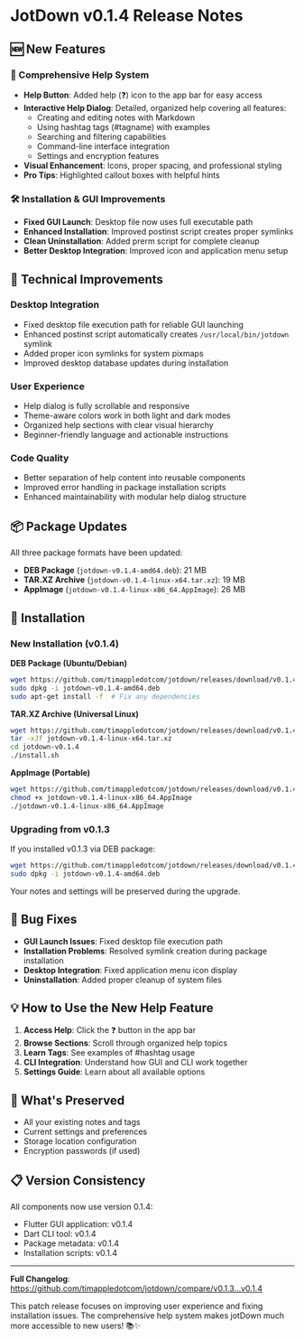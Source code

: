 # JotDown v0.1.4 Release Notes

## 🆕 New Features

### 📖 Comprehensive Help System
- **Help Button**: Added help (❓) icon to the app bar for easy access
- **Interactive Help Dialog**: Detailed, organized help covering all features:
  - Creating and editing notes with Markdown
  - Using hashtag tags (#tagname) with examples  
  - Searching and filtering capabilities
  - Command-line interface integration
  - Settings and encryption features
- **Visual Enhancement**: Icons, proper spacing, and professional styling
- **Pro Tips**: Highlighted callout boxes with helpful hints

### 🛠️ Installation & GUI Improvements
- **Fixed GUI Launch**: Desktop file now uses full executable path
- **Enhanced Installation**: Improved postinst script creates proper symlinks
- **Clean Uninstallation**: Added prerm script for complete cleanup
- **Better Desktop Integration**: Improved icon and application menu setup

## 🔧 Technical Improvements

### Desktop Integration
- Fixed desktop file execution path for reliable GUI launching
- Enhanced postinst script automatically creates `/usr/local/bin/jotdown` symlink
- Added proper icon symlinks for system pixmaps
- Improved desktop database updates during installation

### User Experience
- Help dialog is fully scrollable and responsive
- Theme-aware colors work in both light and dark modes
- Organized help sections with clear visual hierarchy
- Beginner-friendly language and actionable instructions

### Code Quality
- Better separation of help content into reusable components
- Improved error handling in package installation scripts
- Enhanced maintainability with modular help dialog structure

## 📦 Package Updates

All three package formats have been updated:

- **DEB Package** (`jotdown-v0.1.4-amd64.deb`): 21 MB
- **TAR.XZ Archive** (`jotdown-v0.1.4-linux-x64.tar.xz`): 19 MB  
- **AppImage** (`jotdown-v0.1.4-linux-x86_64.AppImage`): 26 MB

## 🚀 Installation

### New Installation (v0.1.4)

**DEB Package (Ubuntu/Debian)**
```bash
wget https://github.com/timappledotcom/jotdown/releases/download/v0.1.4/jotdown-v0.1.4-amd64.deb
sudo dpkg -i jotdown-v0.1.4-amd64.deb
sudo apt-get install -f  # Fix any dependencies
```

**TAR.XZ Archive (Universal Linux)**
```bash
wget https://github.com/timappledotcom/jotdown/releases/download/v0.1.4/jotdown-v0.1.4-linux-x64.tar.xz
tar -xJf jotdown-v0.1.4-linux-x64.tar.xz
cd jotdown-v0.1.4
./install.sh
```

**AppImage (Portable)**
```bash
wget https://github.com/timappledotcom/jotdown/releases/download/v0.1.4/jotdown-v0.1.4-linux-x86_64.AppImage
chmod +x jotdown-v0.1.4-linux-x86_64.AppImage
./jotdown-v0.1.4-linux-x86_64.AppImage
```

### Upgrading from v0.1.3

If you installed v0.1.3 via DEB package:
```bash
wget https://github.com/timappledotcom/jotdown/releases/download/v0.1.4/jotdown-v0.1.4-amd64.deb
sudo dpkg -i jotdown-v0.1.4-amd64.deb
```

Your notes and settings will be preserved during the upgrade.

## 🐛 Bug Fixes

- **GUI Launch Issues**: Fixed desktop file execution path
- **Installation Problems**: Resolved symlink creation during package installation
- **Desktop Integration**: Fixed application menu icon display
- **Uninstallation**: Added proper cleanup of system files

## 💡 How to Use the New Help Feature

1. **Access Help**: Click the ❓ button in the app bar
2. **Browse Sections**: Scroll through organized help topics
3. **Learn Tags**: See examples of #hashtag usage
4. **CLI Integration**: Understand how GUI and CLI work together
5. **Settings Guide**: Learn about all available options

## 🔄 What's Preserved

- All your existing notes and tags
- Current settings and preferences  
- Storage location configuration
- Encryption passwords (if used)

## 📋 Version Consistency

All components now use version 0.1.4:
- Flutter GUI application: v0.1.4
- Dart CLI tool: v0.1.4  
- Package metadata: v0.1.4
- Installation scripts: v0.1.4

---

**Full Changelog**: https://github.com/timappledotcom/jotdown/compare/v0.1.3...v0.1.4

This patch release focuses on improving user experience and fixing installation issues. The comprehensive help system makes jotDown much more accessible to new users! 📚✨
